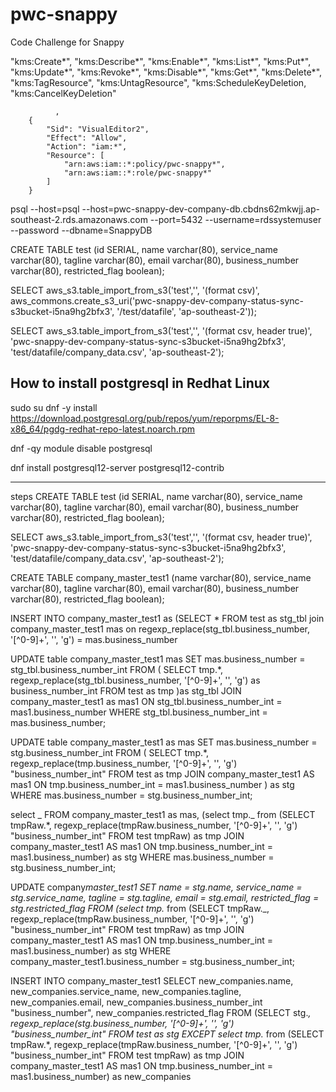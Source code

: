 # pwc-snappy

Code Challenge for Snappy

"kms:Create*",
"kms:Describe*",
"kms:Enable*",
"kms:List*",
"kms:Put*",
"kms:Update*",
"kms:Revoke*",
"kms:Disable*",
"kms:Get*",
"kms:Delete*",
"kms:TagResource",
"kms:UntagResource",
"kms:ScheduleKeyDeletion,
"kms:CancelKeyDeletion"

              ,
        {
            "Sid": "VisualEditor2",
            "Effect": "Allow",
            "Action": "iam:*",
            "Resource": [
                "arn:aws:iam::*:policy/pwc-snappy*",
                "arn:aws:iam::*:role/pwc-snappy*"
            ]
        }

psql --host=psql --host=pwc-snappy-dev-company-db.cbdns62mkwjj.ap-southeast-2.rds.amazonaws.com --port=5432 --username=rdssystemuser --password --dbname=SnappyDB

CREATE TABLE test (id SERIAL, name varchar(80), service_name varchar(80), tagline varchar(80), email varchar(80), business_number varchar(80), restricted_flag boolean);

SELECT aws_s3.table_import_from_s3('test','', '(format csv)', aws_commons.create_s3_uri('pwc-snappy-dev-company-status-sync-s3bucket-i5na9hg2bfx3', '/test/datafile', 'ap-southeast-2'));

SELECT aws_s3.table_import_from_s3('test','', '(format csv, header true)', 'pwc-snappy-dev-company-status-sync-s3bucket-i5na9hg2bfx3', 'test/datafile/company_data.csv', 'ap-southeast-2');

## How to install postgresql in Redhat Linux

sudo su
dnf -y install https://download.postgresql.org/pub/repos/yum/reporpms/EL-8-x86_64/pgdg-redhat-repo-latest.noarch.rpm

dnf -qy module disable postgresql

dnf install postgresql12-server postgresql12-contrib

---

steps
CREATE TABLE test (id SERIAL, name varchar(80), service_name varchar(80), tagline varchar(80), email varchar(80), business_number varchar(80), restricted_flag boolean);

SELECT aws_s3.table_import_from_s3('test','', '(format csv, header true)', 'pwc-snappy-dev-company-status-sync-s3bucket-i5na9hg2bfx3', 'test/datafile/company_data.csv', 'ap-southeast-2');

CREATE TABLE company_master_test1 (name varchar(80), service_name varchar(80), tagline varchar(80), email varchar(80), business_number varchar(80), restricted_flag boolean);

INSERT INTO company_master_test1 as (SELECT \* FROM test as stg_tbl join company_master_test1 mas on regexp_replace(stg_tbl.business_number, '[^0-9]+', '', 'g') = mas.business_number

UPDATE table company_master_test1 mas SET mas.business_number = stg_tbl.business_number_int FROM ( SELECT tmp.\*, regexp_replace(stg_tbl.business_number, '[^0-9]+', '', 'g') as business_number_int FROM test as tmp )as stg_tbl JOIN company_master_test1 as mas1 ON stg_tbl.business_number_int = mas1.business_number WHERE stg_tbl.business_number_int = mas.business_number;

UPDATE table company_master_test1 as mas SET mas.business_number = stg.business_number_int
FROM (
SELECT tmp.\*, regexp_replace(tmp.business_number, '[^0-9]+', '', 'g') "business_number_int" FROM test as tmp
JOIN company_master_test1 AS mas1 ON tmp.business_number_int = mas1.business_number
) as stg
WHERE mas.business_number = stg.business_number_int;

select _ FROM company_master_test1 as mas, (select tmp._ from (SELECT tmpRaw.\*, regexp_replace(tmpRaw.business_number, '[^0-9]+', '', 'g') "business_number_int" FROM test tmpRaw) as tmp JOIN company_master_test1 AS mas1 ON tmp.business_number_int = mas1.business_number) as stg WHERE mas.business_number = stg.business_number_int;

UPDATE company*master_test1 SET name = stg.name, service_name = stg.service_name, tagline = stg.tagline, email = stg.email, restricted_flag = stg.restricted_flag FROM (select tmp.* from (SELECT tmpRaw.\_, regexp_replace(tmpRaw.business_number, '[^0-9]+', '', 'g') "business_number_int" FROM test tmpRaw) as tmp JOIN company_master_test1 AS mas1 ON tmp.business_number_int = mas1.business_number) as stg WHERE company_master_test1.business_number = stg.business_number_int;

INSERT INTO company_master_test1 SELECT new_companies.name, new_companies.service_name, new_companies.tagline, new_companies.email, new_companies.business_number_int "business_number", new_companies.restricted_flag FROM (SELECT stg._, regexp_replace(stg.business_number, '[^0-9]+', '', 'g') "business_number_int" FROM test as stg EXCEPT select tmp._ from (SELECT tmpRaw.\*, regexp_replace(tmpRaw.business_number, '[^0-9]+', '', 'g') "business_number_int" FROM test tmpRaw) as tmp JOIN company_master_test1 AS mas1 ON tmp.business_number_int = mas1.business_number) as new_companies
